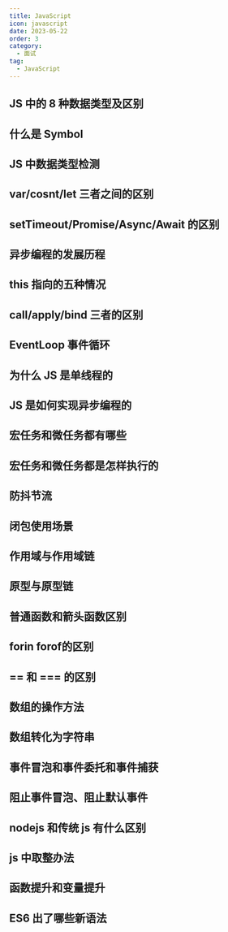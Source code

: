 ```yaml
---
title: JavaScript
icon: javascript
date: 2023-05-22
order: 3
category:
  - 面试
tag:
  - JavaScript
---
```


## JS 中的 8 种数据类型及区别

## 什么是 Symbol

## JS 中数据类型检测

## var/cosnt/let 三者之间的区别

## setTimeout/Promise/Async/Await 的区别

## 异步编程的发展历程

## this 指向的五种情况

## call/apply/bind 三者的区别

## EventLoop 事件循环

## 为什么 JS 是单线程的
## JS 是如何实现异步编程的

## 宏任务和微任务都有哪些

## 宏任务和微任务都是怎样执行的
## 防抖节流

## 闭包使用场景

## 作用域与作用域链

## 原型与原型链

## 普通函数和箭头函数区别

## forin forof的区别

## == 和 === 的区别

## 数组的操作方法

## 数组转化为字符串

## 事件冒泡和事件委托和事件捕获

## 阻止事件冒泡、阻止默认事件

## nodejs 和传统 js 有什么区别

## js 中取整办法

## 函数提升和变量提升

## ES6 出了哪些新语法
